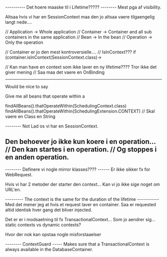---------- Det hoere maaske til i Lifetime????? --------
Mest pga af visibility.

Altsaa hvis vi har en SessionContext maa den jo altsaa vaere tilgaengelig langt nede....

// Application -> Whole application
// Container -> Container and all sub containers in the same application
// Bean -> In the bean
// Operation -> Only the operation


// Container er jo den mest kontroversielle....
// IsInContext??? if (container.isInContext(SessionContext.class)-> 


// Kan man have en context som ikke laver en ny lifetime???? Tror ikke det giver mening
// Saa maa det vaere en OnBinding

-----------------------
Would be nice to say

Give me all beans that operate within a 

findAllBeans().thatOperateWithin(SchedulingContext.class)
findAllBeans().thatOperateWithin(SchedulingExtension.CONTEXT) // Skal vaere en Class en String

--------   Not 
Lad os vi har en SessionContext.

Den behoever jo ikke kun koere i en operation...
// Den kan startes i en operation.
// Og stoppes i en anden operation.
--------

-------- Definere vi nogle mirror klasses???? ------
Er ikke sikker fx for WebRequest.

Hvis vi har 2 metoder der starter den context...
Kan vi jo ikke sige noget om URL'en.


--------- The context is the same for the duration of the lifetime ----------- 
Med det mener jeg at hvis et request laver en container.
Saa er requested altid identisk hver gang det bliver injected.

Det er er i modsaetning til fx TransactionalContext...
Som jo aendrer sig... static contexts vs dynamic contexts?

Hvor der nok kan opstaa nogle misforstaaelser


-------- ContextGuard -----
Makes sure that a TransactionalContext is always available in the DatabaseContainer.
